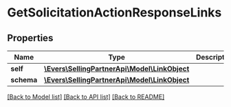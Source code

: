 # GetSolicitationActionResponseLinks

## Properties
Name | Type | Description | Notes
------------ | ------------- | ------------- | -------------
**self** | [**\Evers\SellingPartnerApi\Model\LinkObject**](LinkObject.md) |  | 
**schema** | [**\Evers\SellingPartnerApi\Model\LinkObject**](LinkObject.md) |  | 

[[Back to Model list]](../README.md#documentation-for-models) [[Back to API list]](../README.md#documentation-for-api-endpoints) [[Back to README]](../README.md)


